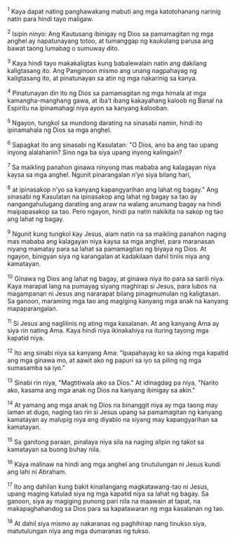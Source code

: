 <sup>1</sup>
Kaya dapat nating panghawakang mabuti ang mga katotohanang narinig natin para hindi tayo maligaw. 

<sup>2</sup>
Isipin ninyo: Ang Kautusang ibinigay ng Dios sa pamamagitan ng mga anghel ay napatunayang totoo, at tumanggap ng kaukulang parusa ang bawat taong lumabag o sumuway dito. 

<sup>3</sup>
Kaya hindi tayo makakaligtas kung babalewalain natin ang dakilang kaligtasang ito. Ang Panginoon mismo ang unang nagpahayag ng kaligtasang ito, at pinatunayan sa atin ng mga nakarinig sa kanya. 

<sup>4</sup>
Pinatunayan din ito ng Dios sa pamamagitan ng mga himala at mga kamangha-manghang gawa, at ibaʼt ibang kakayahang kaloob ng Banal na Espiritu na ipinamahagi niya ayon sa kanyang kalooban.

<sup>5</sup>
Ngayon, tungkol sa mundong darating na sinasabi namin, hindi ito ipinamahala ng Dios sa mga anghel. 

<sup>6</sup>
Sapagkat ito ang sinasabi ng Kasulatan: "O Dios, ano ba ang tao upang inyong alalahanin? Sino nga ba siya upang inyong kalingain? 

<sup>7</sup>
Sa maikling panahon ginawa ninyong mas mababa ang kalagayan niya kaysa sa mga anghel. Ngunit pinarangalan nʼyo siya bilang hari, 

<sup>8</sup>
at ipinasakop nʼyo sa kanyang kapangyarihan ang lahat ng bagay." Ang sinasabi ng Kasulatan na ipinasakop ang lahat ng bagay sa tao ay nangangahulugang darating ang araw na walang anumang bagay na hindi maipapasakop sa tao. Pero ngayon, hindi pa natin nakikita na sakop ng tao ang lahat ng bagay. 

<sup>9</sup>
Ngunit kung tungkol kay Jesus, alam natin na sa maikling panahon naging mas mababa ang kalagayan niya kaysa sa mga anghel, para maranasan niyang mamatay para sa lahat sa pamamagitan ng biyaya ng Dios. At ngayon, binigyan siya ng karangalan at kadakilaan dahil tiniis niya ang kamatayan. 

<sup>10</sup>
Ginawa ng Dios ang lahat ng bagay, at ginawa niya ito para sa sarili niya. Kaya marapat lang na pumayag siyang maghirap si Jesus, para lubos na magampanan ni Jesus ang nararapat bilang pinagmumulan ng kaligtasan. Sa ganoon, maraming mga tao ang magiging kanyang mga anak na kanyang mapaparangalan. 

<sup>11</sup>
Si Jesus ang naglilinis ng ating mga kasalanan. At ang kanyang Ama ay siya rin nating Ama. Kaya hindi niya ikinakahiya na ituring tayong mga kapatid niya. 

<sup>12</sup>
Ito ang sinabi niya sa kanyang Ama: "Ipapahayag ko sa aking mga kapatid ang mga ginawa mo, at aawit ako ng papuri sa iyo sa piling ng mga sumasamba sa iyo." 

<sup>13</sup>
Sinabi rin niya, "Magtitiwala ako sa Dios." At idinagdag pa niya, "Narito ako, kasama ang mga anak ng Dios na kanyang ibinigay sa akin." 

<sup>14</sup>
At yamang ang mga anak ng Dios na binanggit niya ay mga taong may laman at dugo, naging tao rin si Jesus upang sa pamamagitan ng kanyang kamatayan ay malupig niya ang diyablo na siyang may kapangyarihan sa kamatayan. 

<sup>15</sup>
Sa ganitong paraan, pinalaya niya sila na naging alipin ng takot sa kamatayan sa buong buhay nila. 

<sup>16</sup>
Kaya malinaw na hindi ang mga anghel ang tinutulungan ni Jesus kundi ang lahi ni Abraham. 

<sup>17</sup>
Ito ang dahilan kung bakit kinailangang magkatawang-tao ni Jesus, upang maging katulad siya ng mga kapatid niya sa lahat ng bagay. Sa ganoon, siya ay magiging punong pari nila na maawain at tapat, na makapaghahandog sa Dios para sa kapatawaran ng mga kasalanan ng tao. 

<sup>18</sup>
At dahil siya mismo ay nakaranas ng paghihirap nang tinukso siya, matutulungan niya ang mga dumaranas ng tukso.